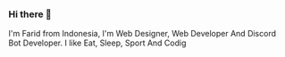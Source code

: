 ### Hi there 👋

I'm Farid from Indonesia, I'm Web Designer, Web Developer And Discord Bot Developer.
I like Eat, Sleep, Sport And Codig
